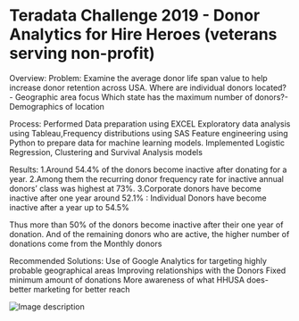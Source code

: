 # Teradata Challenge 2019 -   Donor Analytics for Hire Heroes (veterans serving non-profit) 
Overview: 
Problem: 
Examine the average donor life span value to help increase donor retention across USA.
Where are individual donors located? - Geographic area focus
Which state has the maximum number of donors?-Demographics of location

Process:
Performed Data preparation using EXCEL
Exploratory data analysis using Tableau,Frequency distributions using SAS
Feature engineering using Python to prepare data for machine learning models.
Implemented Logistic Regression, Clustering and Survival Analysis models 

Results:
1.Around 54.4% of the donors become inactive after donating for a year.
2.Among them the recurring donor frequency rate for inactive annual donors’ class was highest at 73%. 
3.Corporate donors have become inactive after one year around 52.1% : Individual Donors have become inactive after a year up to 54.5%

Thus more than 50% of the donors become inactive after their one year of donation. And of the remaining donors who are active, the higher number of donations come from the Monthly donors

Recommended Solutions:
Use of Google Analytics for targeting highly probable geographical areas
Improving relationships with the Donors
Fixed minimum amount of donations
More awareness of what HHUSA  does- better marketing for better reach

![Image description](link-to-image)
